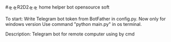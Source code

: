 
#🛸🛸R2D2🛸🛸 home helper bot
opensource soft


To start:
Write Telegram bot token from BotFather in config.py.
Now only for windows version
Use command "python main.py" in os terminal.

Description:
Telegram bot for remote computer using by cmd
